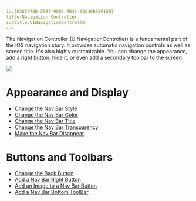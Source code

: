 ```yaml
---
id:{036C978D-29B4-90D2-7B41-63C48B5EF159}  
title:Navigation Controller  
subtitle:UINavigationController  
---
```


The Navigation Controller (UINavigationController) is a fundamental part of
the iOS navigation story. It provides automatic navigation controls as well as
screen title. It's also highly customizable. You can change the appearance, add
a right button, hide it, or even add a secondary toolbar to the screen.

 ![](Images/01_-_Navigation_Controller.png)

 <a name="Appearance_and_Display" class="injected"></a>


# Appearance and Display

-   [Change the Nav Bar Style](/recipes/ios/content_controls/navigation_controller/change_the_nav_bar_style) 
-   [Change the Nav Bar Color](/recipes/ios/content_controls/navigation_controller/change_the_nav_bar_color) 
-   [Change the Nav Bar Title](/recipes/ios/content_controls/navigation_controller/change_the_nav_bar_title) 
-   [Change the Nav Bar Transparency](/recipes/ios/content_controls/navigation_controller/change_the_nav_bar_transparency) 
-   [Make the Nav Bar Disappear](/recipes/ios/content_controls/navigation_controller/make_the_nav_bar_disappear) 


 <a name="Buttons_and_Toolbars" class="injected"></a>


# Buttons and Toolbars

-   [Change the Back Button](/recipes/ios/content_controls/navigation_controller/change_the_back_button) 
-   [Add a Nav Bar Right Button](/recipes/ios/content_controls/navigation_controller/add_a_nav_bar_right_button) 
-   [Add an Image to a Nav Bar Button](/recipes/ios/content_controls/navigation_controller/add_an_image_to_a_nav_bar_button) 
-   [Add a Nav Bar Bottom ToolBar](/recipes/ios/content_controls/navigation_controller/add_a_nav_bar_bottom_toolbar)